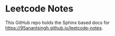 Leetcode Notes 
=======================================

This GitHub repo holds the Sphinx based docs for  https://95anantsingh.github.io/leetcode-notes.